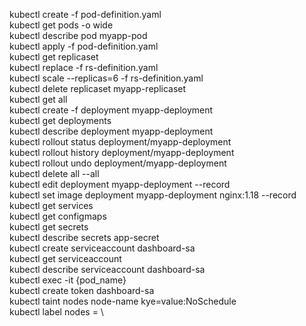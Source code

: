 kubectl create -f pod-definition.yaml \
kubectl get pods -o wide \
kubectl describe pod myapp-pod \
kubectl apply -f pod-definition.yaml \
kubectl get replicaset \
kubectl replace -f rs-definition.yaml \
kubectl scale --replicas=6 -f rs-definition.yaml \
kubectl delete replicaset myapp-replicaset \
kubectl get all \
kubectl create -f deployment myapp-deployment \
kubectl get deployments \
kubectl describe deployment myapp-deployment \
kubectl rollout status deployment/myapp-deployment \
kubectl rollout history deployment/myapp-deployment \
kubectl rollout undo deployment/myapp-deployment \
kubectl delete all --all \
kubectl edit deployment myapp-deployment --record \
kubectl set image deployment myapp-deployment nginx:1.18 --record \
kubectl get services \
kubectl get configmaps \
kubectl get secrets \
kubectl describe secrets app-secret \
kubectl create serviceaccount dashboard-sa \
kubectl get serviceaccount \
kubectl describe serviceaccount dashboard-sa \
kubectl exec -it {pod_name} \
kubectl create token dashboard-sa \
kubectl taint nodes node-name kye=value:NoSchedule \
kubectl label nodes <node-name> <label-key>=<label-value> \
